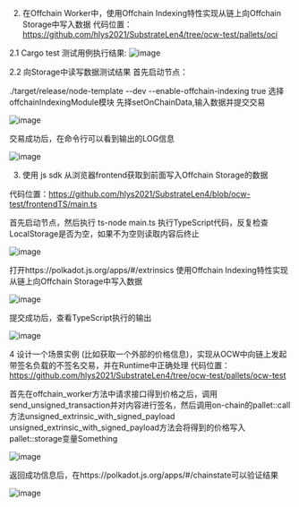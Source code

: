 2. 在Offchain Worker中，使用Offchain Indexing特性实现从链上向Offchain Storage中写入数据
代码位置：https://github.com/hlys2021/SubstrateLen4/tree/ocw-test/pallets/oci

2.1 Cargo test 测试用例执行结果:
![image](https://github.com/hlys2021/SubstrateLen4/assets/84297799/cab3bc10-c84d-4cc4-88a5-4dfae3f3e070)

2.2 向Storage中读写数据测试结果
首先启动节点：

./target/release/node-template --dev --enable-offchain-indexing true
选择offchainIndexingModule模块 先择setOnChainData,输入数据并提交交易

![image](https://github.com/hlys2021/SubstrateLen4/assets/84297799/07d375dc-70c0-4560-a89a-2fe4e5bdd971)


交易成功后，在命令行可以看到输出的LOG信息

![image](https://github.com/hlys2021/SubstrateLen4/assets/84297799/bf7cc72f-7611-4500-b028-83745a15e19a)


3. 使用 js sdk 从浏览器frontend获取到前面写入Offchain Storage的数据

代码位置：https://github.com/hlys2021/SubstrateLen4/blob/ocw-test/frontendTS/main.ts

首先启动节点，然后执行 ts-node main.ts 执行TypeScript代码，反复检查LocalStorage是否为空，如果不为空则读取内容后终止 

![image](https://github.com/hlys2021/SubstrateLen4/assets/84297799/c931ff16-addb-41da-b4c9-b3b465cb0f16)



打开https://polkadot.js.org/apps/#/extrinsics 使用Offchain Indexing特性实现从链上向Offchain Storage中写入数据

![image](https://github.com/hlys2021/SubstrateLen4/assets/84297799/fa633774-7b0e-4a8f-b5c5-79a81ea9995e)



提交成功后，查看TypeScript执行的输出

![image](https://github.com/hlys2021/SubstrateLen4/assets/84297799/6e8130b0-cb48-4066-93ae-9cdd7d9e5e83)



4 设计一个场景实例 (比如获取一个外部的价格信息)，实现从OCW中向链上发起带签名负载的不签名交易，并在Runtime中正确处理
代码位置：https://github.com/hlys2021/SubstrateLen4/tree/ocw-test/pallets/ocw-test

首先在offchain_worker方法中请求接口得到价格之后，调用send_unsigned_transaction并对内容进行签名，然后调用on-chain的pallet::call方法unsigned_extrinsic_with_signed_payload unsigned_extrinsic_with_signed_payload方法会将得到的价格写入pallet::storage变量Something 

![image](https://github.com/hlys2021/SubstrateLen4/assets/84297799/57ec9261-2221-45bf-870d-98ca345c1066)



返回成功信息后，在https://polkadot.js.org/apps/#/chainstate可以验证结果 

![image](https://github.com/hlys2021/SubstrateLen4/assets/84297799/15e8d59d-c556-4ca9-9179-4ef48a3054eb)
